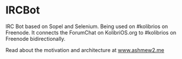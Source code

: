 # IRCBot
IRC Bot based on Sopel and Selenium. Being used on #kolibrios on Freenode.
It connects the ForumChat on KolibriOS.org to #kolibrios on Freenode bidirectionally.

Read about the motivation and architecture at www.ashmew2.me
